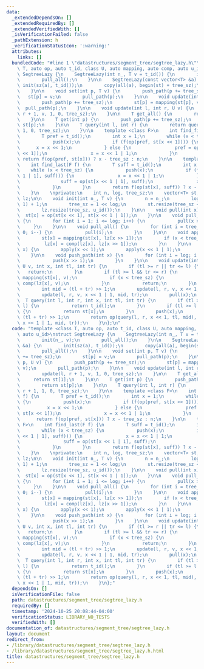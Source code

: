 ```yaml
---
data:
  _extendedDependsOn: []
  _extendedRequiredBy: []
  _extendedVerifiedWith: []
  _isVerificationFailed: false
  _pathExtension: h
  _verificationStatusIcon: ':warning:'
  attributes:
    links: []
  bundledCode: "#line 1 \"datastructures/segment_tree/segtree_lazy.h\"\ntemplate <class\
    \ T, auto op, auto t_id, class U, auto mapping, auto comp, auto u_id>\nstruct\
    \ SegtreeLazy {\n    SegtreeLazy(int n_, T v = t_id()) {\n        init(n_, v);\n\
    \        pull_all();\n    }\n\n    SegtreeLazy(const vector<T> &a) {\n       \
    \ init(sz(a), t_id());\n        copy(all(a), begin(st) + tree_sz);\n        pull_all();\n\
    \    }\n\n    void set(int p, T v) {\n        push_path(p += tree_sz);\n     \
    \   st[p] = v;\n        pull_path(p);\n    }\n\n    void update(int p, U v) {\n\
    \        push_path(p += tree_sz);\n        st[p] = mapping(st[p], v);\n      \
    \  pull_path(p);\n    }\n\n    void update(int l, int r, U v) {\n        update(l,\
    \ r + 1, v, 1, 0, tree_sz);\n    }\n\n    T get_all() {\n        return st[1];\n\
    \    }\n\n    T get(int p) {\n        push_path(p += tree_sz);\n        return\
    \ st[p];\n    }\n\n    T query(int l, int r) {\n        return query(l, r + 1,\
    \ 1, 0, tree_sz);\n    }\n\n    template <class F>\n    int find_first(F f) {\n\
    \        T pref = t_id();\n        int x = 1;\n        while (x < tree_sz) {\n\
    \            push(x);\n            if (f(op(pref, st[x << 1]))) {\n          \
    \      x = x << 1;\n            } else {\n                pref = op(pref, st[x\
    \ << 1]);\n                x = x << 1 | 1;\n            }\n        }\n       \
    \ return f(op(pref, st[x])) ? x - tree_sz : n;\n    }\n\n    template <class F>\n\
    \    int find_last(F f) {\n        T suff = t_id();\n        int x = 1;\n    \
    \    while (x < tree_sz) {\n            push(x);\n            if (f(op(st[x <<\
    \ 1 | 1], suff))) {\n                x = x << 1 | 1;\n            } else {\n \
    \               suff = op(st[x << 1 | 1], suff);\n                x = x << 1;\n\
    \            }\n        }\n        return f(op(st[x], suff)) ? x - tree_sz : -1;\n\
    \    }\n    \nprivate:\n    int n, log, tree_sz;\n    vector<T> st;\n    vector<U>\
    \ lz;\n\n    void init(int n_, T v) {\n        n = n_;\n        log = __lg(n -\
    \ 1) + 1;\n        tree_sz = 1 << log;\n        st.resize(tree_sz << 1, v);\n\
    \        lz.resize(tree_sz, u_id());\n    }\n\n    void pull(int x) {\n      \
    \  st[x] = op(st[x << 1], st[x << 1 | 1]);\n    }\n\n    void pull_path(int x)\
    \ {\n        for (int i = 1; i <= log; i++) {\n            pull(x >> i);\n   \
    \     }\n    }\n\n    void pull_all() {\n        for (int i = tree_sz - 1; i >\
    \ 0; i--) {\n            pull(i);\n        }\n    }\n\n    void apply(int x) {\n\
    \        st[x] = mapping(st[x], lz[x >> 1]);\n        if (x < tree_sz) {\n   \
    \         lz[x] = comp(lz[x], lz[x >> 1]);\n        }\n    }\n\n    void push(int\
    \ x) {\n        apply(x << 1);\n        apply(x << 1 | 1);\n        lz[x] = u_id();\n\
    \    }\n\n    void push_path(int x) {\n        for (int i = log; i > 0; i--) {\n\
    \            push(x >> i);\n        }\n    }\n\n    void update(int l, int r,\
    \ U v, int x, int tl, int tr) {\n        if (tl >= r || tr <= l) {\n         \
    \   return;\n        }\n        if (tl >= l && tr <= r) {\n            st[x] =\
    \ mapping(st[x], v);\n            if (x < tree_sz) {\n                lz[x] =\
    \ comp(lz[x], v);\n            }\n            return;\n        }\n        push(x);\n\
    \        int mid = (tl + tr) >> 1;\n        update(l, r, v, x << 1, tl, mid);\n\
    \        update(l, r, v, x << 1 | 1, mid, tr);\n        pull(x);\n    }\n\n  \
    \  T query(int l, int r, int x, int tl, int tr) {\n        if (tl >= r || tr <=\
    \ l) {\n            return t_id();\n        }\n        if (tl >= l && tr <= r)\
    \ {\n            return st[x];\n        }\n        push(x);\n        int mid =\
    \ (tl + tr) >> 1;\n        return op(query(l, r, x << 1, tl, mid), query(l, r,\
    \ x << 1 | 1, mid, tr));\n    }\n};\n"
  code: "template <class T, auto op, auto t_id, class U, auto mapping, auto comp,\
    \ auto u_id>\nstruct SegtreeLazy {\n    SegtreeLazy(int n_, T v = t_id()) {\n\
    \        init(n_, v);\n        pull_all();\n    }\n\n    SegtreeLazy(const vector<T>\
    \ &a) {\n        init(sz(a), t_id());\n        copy(all(a), begin(st) + tree_sz);\n\
    \        pull_all();\n    }\n\n    void set(int p, T v) {\n        push_path(p\
    \ += tree_sz);\n        st[p] = v;\n        pull_path(p);\n    }\n\n    void update(int\
    \ p, U v) {\n        push_path(p += tree_sz);\n        st[p] = mapping(st[p],\
    \ v);\n        pull_path(p);\n    }\n\n    void update(int l, int r, U v) {\n\
    \        update(l, r + 1, v, 1, 0, tree_sz);\n    }\n\n    T get_all() {\n   \
    \     return st[1];\n    }\n\n    T get(int p) {\n        push_path(p += tree_sz);\n\
    \        return st[p];\n    }\n\n    T query(int l, int r) {\n        return query(l,\
    \ r + 1, 1, 0, tree_sz);\n    }\n\n    template <class F>\n    int find_first(F\
    \ f) {\n        T pref = t_id();\n        int x = 1;\n        while (x < tree_sz)\
    \ {\n            push(x);\n            if (f(op(pref, st[x << 1]))) {\n      \
    \          x = x << 1;\n            } else {\n                pref = op(pref,\
    \ st[x << 1]);\n                x = x << 1 | 1;\n            }\n        }\n  \
    \      return f(op(pref, st[x])) ? x - tree_sz : n;\n    }\n\n    template <class\
    \ F>\n    int find_last(F f) {\n        T suff = t_id();\n        int x = 1;\n\
    \        while (x < tree_sz) {\n            push(x);\n            if (f(op(st[x\
    \ << 1 | 1], suff))) {\n                x = x << 1 | 1;\n            } else {\n\
    \                suff = op(st[x << 1 | 1], suff);\n                x = x << 1;\n\
    \            }\n        }\n        return f(op(st[x], suff)) ? x - tree_sz : -1;\n\
    \    }\n    \nprivate:\n    int n, log, tree_sz;\n    vector<T> st;\n    vector<U>\
    \ lz;\n\n    void init(int n_, T v) {\n        n = n_;\n        log = __lg(n -\
    \ 1) + 1;\n        tree_sz = 1 << log;\n        st.resize(tree_sz << 1, v);\n\
    \        lz.resize(tree_sz, u_id());\n    }\n\n    void pull(int x) {\n      \
    \  st[x] = op(st[x << 1], st[x << 1 | 1]);\n    }\n\n    void pull_path(int x)\
    \ {\n        for (int i = 1; i <= log; i++) {\n            pull(x >> i);\n   \
    \     }\n    }\n\n    void pull_all() {\n        for (int i = tree_sz - 1; i >\
    \ 0; i--) {\n            pull(i);\n        }\n    }\n\n    void apply(int x) {\n\
    \        st[x] = mapping(st[x], lz[x >> 1]);\n        if (x < tree_sz) {\n   \
    \         lz[x] = comp(lz[x], lz[x >> 1]);\n        }\n    }\n\n    void push(int\
    \ x) {\n        apply(x << 1);\n        apply(x << 1 | 1);\n        lz[x] = u_id();\n\
    \    }\n\n    void push_path(int x) {\n        for (int i = log; i > 0; i--) {\n\
    \            push(x >> i);\n        }\n    }\n\n    void update(int l, int r,\
    \ U v, int x, int tl, int tr) {\n        if (tl >= r || tr <= l) {\n         \
    \   return;\n        }\n        if (tl >= l && tr <= r) {\n            st[x] =\
    \ mapping(st[x], v);\n            if (x < tree_sz) {\n                lz[x] =\
    \ comp(lz[x], v);\n            }\n            return;\n        }\n        push(x);\n\
    \        int mid = (tl + tr) >> 1;\n        update(l, r, v, x << 1, tl, mid);\n\
    \        update(l, r, v, x << 1 | 1, mid, tr);\n        pull(x);\n    }\n\n  \
    \  T query(int l, int r, int x, int tl, int tr) {\n        if (tl >= r || tr <=\
    \ l) {\n            return t_id();\n        }\n        if (tl >= l && tr <= r)\
    \ {\n            return st[x];\n        }\n        push(x);\n        int mid =\
    \ (tl + tr) >> 1;\n        return op(query(l, r, x << 1, tl, mid), query(l, r,\
    \ x << 1 | 1, mid, tr));\n    }\n};"
  dependsOn: []
  isVerificationFile: false
  path: datastructures/segment_tree/segtree_lazy.h
  requiredBy: []
  timestamp: '2024-10-25 20:08:44-04:00'
  verificationStatus: LIBRARY_NO_TESTS
  verifiedWith: []
documentation_of: datastructures/segment_tree/segtree_lazy.h
layout: document
redirect_from:
- /library/datastructures/segment_tree/segtree_lazy.h
- /library/datastructures/segment_tree/segtree_lazy.h.html
title: datastructures/segment_tree/segtree_lazy.h
---
```

